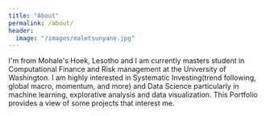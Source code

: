 ```yaml
---
title: "About"
permalink: /about/
header:
  image: "/images/maletsunyane.jpg"
---
```


I'm from Mohale's Hoek, Lesotho and I am currently masters student in Computational Finance and Risk management at the University of Washington. I am highly interested in Systematic Investing(trend following, global macro, momentum, and more) and Data Science particularly in machine learning, explorative analysis and data visualization.  This Portfolio provides a view of some projects that interest me.
